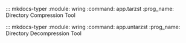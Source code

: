 ::: mkdocs-typer
    :module: wring
    :command: app.tarzst
    :prog_name: Directory Compression Tool


::: mkdocs-typer
    :module: wring
    :command: app.untarzst
    :prog_name: Directory Decompression Tool
